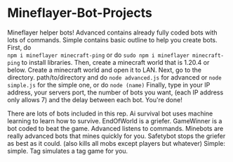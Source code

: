 # Mineflayer-Bot-Projects
Mineflayer helper bots!
Advanced contains already fully coded bots with lots of commands. Simple contains basic outline to help you create bots.
First, do   
```npm i mineflayer minecraft-ping``` or do ```sudo npm i mineflayer minecraft-ping``` to install libraries.
Then, create a minecraft world that is 1.20.4 or below. Create a minecraft world and open it to LAN.
Next, go to the directory. path/to/directory and do
```node advanced.js``` for advanced or ```node simple.js``` for the simple one, or do ```node (name)```
Finally, type in your IP address, your servers port, the number of bots you want, (each IP address only allows 7) and the delay between each bot.
You're done!


There are lots of bots included in this rep.
Ai survival bot uses machine learning to learn how to survive.
EndOfWorld is a griefer.
GameWinner is a bot coded to beat the game.
Advanced listens to commands.
Minebots are really advanced bots that mines quickly for you.
Safetybot stops the griefer as best as it could. (also kills all mobs except players but whatever)
Simple: simple.
Tag simulates a tag game for you.
